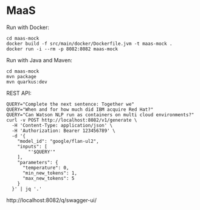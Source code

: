 # MaaS

Run with Docker: 

```
cd maas-mock
docker build -f src/main/docker/Dockerfile.jvm -t maas-mock .
docker run -i --rm -p 8082:8082 maas-mock
```

Run with Java and Maven:

```
cd maas-mock
mvn package
mvn quarkus:dev
```

REST API:

```
QUERY="Complete the next sentence: Together we"
QUERY="When and for how much did IBM acquire Red Hat?"
QUERY="Can Watson NLP run as containers on multi cloud environments?"
curl -v POST http://localhost:8082/v1/generate \
  -H 'Content-Type: application/json' \
  -H 'Authorization: Bearer 123456789' \
  -d '{ 
    "model_id": "google/flan-ul2", 
    "inputs": [ 
        "'$QUERY'"
    ], 
    "parameters": { 
      "temperature": 0, 
      "min_new_tokens": 1, 
      "max_new_tokens": 5 
    } 
  }' | jq '.'
```

http://localhost:8082/q/swagger-ui/


